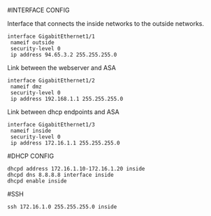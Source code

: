 #INTERFACE CONFIG

Interface that connects the inside networks to the outside networks.
```
interface GigabitEthernet1/1
 nameif outside
 security-level 0
 ip address 94.65.3.2 255.255.255.0
```
Link between the webserver and ASA
```
interface GigabitEthernet1/2
 nameif dmz
 security-level 0
 ip address 192.168.1.1 255.255.255.0
```
Link between dhcp endpoints and ASA
```
interface GigabitEthernet1/3
 nameif inside
 security-level 0
 ip address 172.16.1.1 255.255.255.0
```

#DHCP CONFIG

```
dhcpd address 172.16.1.10-172.16.1.20 inside
dhcpd dns 8.8.8.8 interface inside
dhcpd enable inside
```

#SSH

```
ssh 172.16.1.0 255.255.255.0 inside
```
